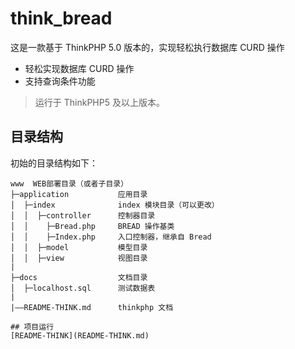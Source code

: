 think_bread
===============

这是一款基于 ThinkPHP 5.0 版本的，实现轻松执行数据库 CURD 操作

 + 轻松实现数据库 CURD 操作
 + 支持查询条件功能

> 运行于 ThinkPHP5 及以上版本。


## 目录结构

初始的目录结构如下：

~~~
www  WEB部署目录（或者子目录）
├─application           应用目录
│  ├─index              index 模块目录（可以更改）
│  │  ├─controller      控制器目录
│  │    ├─Bread.php     BREAD 操作基类
│  │    ├─Index.php     入口控制器，继承自 Bread 
│  │  ├─model           模型目录
│  │  ├─view            视图目录
|
├─docs                  文档目录
│  ├─localhost.sql      测试数据表
|
|——README-THINK.md      thinkphp 文档

## 项目运行
[README-THINK](README-THINK.md)
